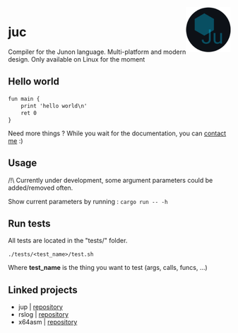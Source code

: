 <img src="https://raw.githubusercontent.com/junon-corp/jur/main/assets/logo_circle.png" align="right" width="20%" alt="Junon logo" />

# juc
Compiler for the Junon language. Multi-platform and modern design. Only available on Linux for the moment

## Hello world
```junon
fun main {
    print 'hello world\n'
    ret 0
}
```
Need more things ? While you wait for the documentation, you can [contact me](mailto:antonherault@gmail.com) :)

## Usage
/!\ Currently under development, some argument parameters could be added/removed
often. 

Show current parameters by running : `cargo run -- -h`

## Run tests
All tests are located in the "tests/" folder.
```
./tests/<test_name>/test.sh
```
Where **test_name** is the thing you want to test (args, calls, funcs, ...)

## Linked projects
- jup | [repository](https://github.com/junon-corp/jup)
- rslog | [repository](https://github.com/antoninhrlt/rslog)
- x64asm | [repository](https://github.com/antoninhrlt/x64asm)
  
